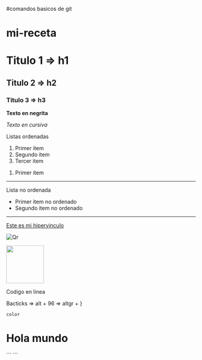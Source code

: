 #comandos basicos de git
# mi-receta
# Titulo 1 => h1
## Titulo 2 =>  h2
### Titulo 3 => h3
 
**Texto en negrita**

*Texto en cursiva*

Listas ordenadas

1. Primer item
2. Segundo item
3. Tercer item

<ol>
    <li>Primer item</li>
</ol>

---

Lista no ordenada

- Primer item no ordenado
- Segundo item no ordenado

---

[Este es mi hipervinculo](https://github.com/)

![Qr](https://upload.wikimedia.org/wikipedia/commons/d/d7/Commons_QR_code.png)

<img src="https://upload.wikimedia.org/wikipedia/commons/d/d7/Commons_QR_code.png" height="100" />

Codigo en linea

Bacticks => alt + 96 => altgr + }

`color`


<h1>Hola mundo</h1>
```
```
